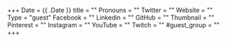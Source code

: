 +++
Date = {{ .Date }}
title = ""
Pronouns = ""
Twitter = ""
Website = ""
Type = "guest"
Facebook = ""
Linkedin = ""
GitHub = ""
Thumbnail = ""
Pinterest = ""
Instagram = ""
YouTube = ""
Twitch = ""
#guest_group = ""
+++

